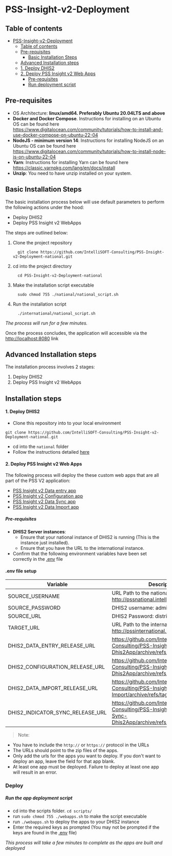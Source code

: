 # PSS-Insight-v2-Deployment

## Table of contents

<!-- TOC -->

* [PSS-Insight-v2-Deployment](#pss-insight-v2-deployment)
  * [Table of contents](#table-of-contents)
  * [Pre-requisites](#pre-requisites)
    * [Basic Installation Steps](#basic-installation-steps)
  *  [Advanced Installation steps](#advanced-installation-steps)
    * [1. Deploy DHIS2](#1-deploy-dhis2)
    * [2. Deploy PSS Insight v2 Web Apps](#2-deploy-pss-insight-v2-web-apps)
      * [Pre-requisites](#pre-requisites-1)
      * [Run deployment script](#run-deployment-script)

<!-- TOC -->

## Pre-requisites

- OS Architecture: **linux/amd64. Preferably Ubuntu 20.04LTS and above**
- **Docker and Docker Compose**. Instructions for installing on an Ubuntu OS can be found here https://www.digitalocean.com/community/tutorials/how-to-install-and-use-docker-compose-on-ubuntu-22-04
- **NodeJS - minimum version 14**: Instructions for installing NodeJS on an Ubuntu OS can be found here https://www.digitalocean.com/community/tutorials/how-to-install-node-js-on-ubuntu-22-04
- **Yarn**: Instructions for installing Yarn can be found here https://classic.yarnpkg.com/lang/en/docs/install
- **Unzip**: You need to have unzip installed on your system.

## Basic Installation Steps

The basic installation process below will use default parameters to perform the following actions under the hood:

* Deploy DHIS2
* Deploy PSS Insight v2 WebApps

The steps are outlined below:

1. Clone the project repository
   ```
     git clone https://github.com/IntelliSOFT-Consulting/PSS-Insight-v2-Deployment-national.git
   ```
2. cd into the project directory
   ```
     cd PSS-Insight-v2-Deployment-national
   ```
3. Make the installation script executable
   ```
     sudo chmod 755 ./national/national_script.sh
   ```
4. Run the installation script
   ```
     ./international/national_script.sh
   ```

*The process will run for a few minutes.*

Once the process concludes, the application will accessible via the [http://localhost:8080](http://localhost:8080/) link

## Advanced Installation steps

The installation process involves 2 stages:

1. Deploy DHIS2
2. Deploy PSS Insight v2 WebApps

## Installation steps

#### 1. Deploy DHIS2

- Clone this repository into to your local environment

``git clone https://github.com/IntelliSOFT-Consulting/PSS-Insight-v2-Deployment-national.git``

- cd into the `national` folder
- Follow the instructions detailed [here](./national/README.md)

#### 2. Deploy PSS Insight v2 Web Apps

The following process will deploy the these custom web apps that are all part of the PSS V2 application:

- [PSS Insight v2 Data entry app](https://github.com/IntelliSOFT-Consulting/PSS-Insight-v2-Dataentry-Dhis2App)
- [PSS Insight v2 Configuration app](https://github.com/IntelliSOFT-Consulting/PSS-Insight-v2-National-Dhis2App)
- [PSS Insight v2 Data Sync app](https://github.com/IntelliSOFT-Consulting/PSS-Insight-v2-Indicator-Sync-Dhis2App)
- [PSS Insight v2 Data Import app](https://github.com/IntelliSOFT-Consulting/PSS-Insight-v2-Data-Import)

##### Pre-requisites

- **DHIS2 Server instances**:
  - Ensure that your national instance of DHIS2 is running (This is the instance just installed).
  - Ensure that you have the URL to the international instance.
- Confirm that the following environment variables have been set correctly in the [.env](./national/.env) file

#### .env file setup

| Variable                         | Description                                                                                                   |
| -------------------------------- | ------------------------------------------------------------------------------------------------------------- |
| SOURCE_USERNAME                  | URL Path to the national instance e.g.  http://pssnational.intellisoftkenya.com                               |
| SOURCE_PASSWORD                  | DHIS2 username: admin                                                                                         |
| SOURCE_URL                       | DHIS2 Password: district                                                                                      |
| TARGET_URL                       | URL Path to the international instance e.g. http://pssinternational.intellisoftkenya.com                      |
| DHIS2_DATA_ENTRY_RELEASE_URL     | https://github.com/IntelliSOFT-Consulting/PSS-Insight-v2-Dataentry-Dhis2App/archive/refs/tags/V1.0.0.zip      |
| DHIS2_CONFIGURATION_RELEASE_URL  | https://github.com/IntelliSOFT-Consulting/PSS-Insight-v2-National-Dhis2App/archive/refs/tags/v1.0.0.zip       |
| DHIS2_DATA_IMPORT_RELEASE_URL    | https://github.com/IntelliSOFT-Consulting/PSS-Insight-v2-Data-Import/archive/refs/tags/v1.0.0.zip             |
| DHIS2_INDICATOR_SYNC_RELEASE_URL | https://github.com/IntelliSOFT-Consulting/PSS-Insight-v2-Indicator-Sync-Dhis2App/archive/refs/tags/v1.0.0.zip |

> Note:

- You have to include the `http://` or `https://` protocol in the URLs
- The URLs should point to the zip files of the apps.
- Only add the urls for the apps you want to deploy. If you don't want to deploy an app, leave the field for that app blank.
- At least one app must be deployed. Failure to deploy at least one app will result in an error.

### Deploy

##### Run the app deployment script

- cd into the scripts folder. `cd scripts/`
- run `sudo chmod 755 ./webapps.sh` to make the script executable
- run `./webapps.sh` to deploy the apps to your DHIS2 instance
- Enter the required keys as prompted (You may not be prompted if the keys are found in the [.env](./national/.env) file)

*This process will take a few minutes to complete as the apps are built and deployed*
